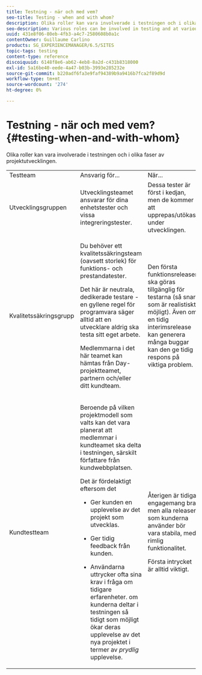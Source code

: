 ```yaml
---
title: Testning - när och med vem?
seo-title: Testing - when and with whom?
description: Olika roller kan vara involverade i testningen och i olika faser av projektutvecklingen
seo-description: Various roles can be involved in testing and at various stages of project development
uuid: 431e8f06-80eb-4fb3-a4c7-2580608b0a1c
contentOwner: Guillaume Carlino
products: SG_EXPERIENCEMANAGER/6.5/SITES
topic-tags: testing
content-type: reference
discoiquuid: 6148f8e6-ab62-4eb8-8a2d-c431b8318000
exl-id: 5a16be40-eede-4a47-b03b-3993e285232e
source-git-commit: b220adf6fa3e9faf94389b9a9416b7fca2f89d9d
workflow-type: tm+mt
source-wordcount: '274'
ht-degree: 0%

---
```


# Testning - när och med vem?{#testing-when-and-with-whom}

Olika roller kan vara involverade i testningen och i olika faser av projektutvecklingen.

<table>
 <tbody>
  <tr>
   <td>Testteam</td>
   <td>Ansvarig för... </td>
   <td>När...</td>
  </tr>
  <tr>
   <td>Utvecklingsgruppen</td>
   <td>Utvecklingsteamet ansvarar för dina enhetstester och vissa integreringstester.</td>
   <td>Dessa tester är först i kedjan, men de kommer att upprepas/utökas under utvecklingen.</td>
  </tr>
  <tr>
   <td>Kvalitetssäkringsgrupp</td>
   <td><p>Du behöver ett kvalitetssäkringsteam (oavsett storlek) för funktions- och prestandatester.</p> <p>Det här är neutrala, dedikerade testare - en gyllene regel för programvara säger alltid att en utvecklare aldrig ska testa sitt eget arbete.</p> <p>Medlemmarna i det här teamet kan hämtas från Day-projektteamet, partnern och/eller ditt kundteam.</p> </td>
   <td><p>Den första funktionsreleasen ska göras tillgänglig för testarna (så snart som är realistiskt möjligt). Även om en tidig interimsrelease kan generera många buggar kan den ge tidig respons på viktiga problem.</p> </td>
  </tr>
  <tr>
   <td>Kundtestteam</td>
   <td><p>Beroende på vilken projektmodell som valts kan det vara planerat att medlemmar i kundteamet ska delta i testningen, särskilt författare från kundwebbplatsen.</p> <p>Det är fördelaktigt eftersom det</p>
    <ul>
     <li><p>Ger kunden en upplevelse av det projekt som utvecklas.</p> </li>
     <li><p>Ger tidig feedback från kunden.</p> </li>
     <li><p>Användarna uttrycker ofta sina krav i fråga om tidigare erfarenheter. om kunderna deltar i testningen så tidigt som möjligt ökar deras upplevelse av det nya projektet i termer av <i>prydlig</i> upplevelse.</p> </li>
    </ul> </td>
   <td><p>Återigen är tidiga engagemang bra, men alla releaser som kunderna använder bör vara stabila, med rimlig funktionalitet.</p> <p>Första intrycket är alltid viktigt.</p> </td>
  </tr>
 </tbody>
</table>
